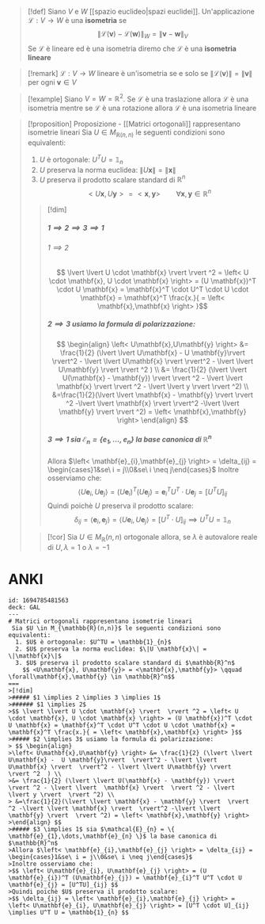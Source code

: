 >[!def]
>Siano $V$ e $W$ [[spazio euclideo|spazi euclidei]]. Un'applicazione $\mathcal{L} : V \to W$ è una **isometria** se $$\|\mathcal{L}(\mathbf{v})-\mathcal{L}(\mathbf{w})\|_{W} = \|\mathbf{v} - \mathbf{w}\|_{V}$$
>Se $\mathcal{L}$ è lineare ed è una isometria diremo che $\mathcal{L}$ è una **isometria lineare**

>[!remark]
>$\mathcal{L} : V \to W$ lineare è un'isometria se e solo se $\|\mathcal{L}(\mathbf{v})\| = \|\mathbf{v}\|$ per ogni $\mathbf{v} \in V$

>[!example]
>Siano $V = W = \mathbb{R}^2$. Se $\mathcal{L}$ è una traslazione allora $\mathcal{L}$ è una isometria mentre se $\mathcal{L}$ è una rotazione allora $\mathcal{L}$ è una isometria lineare


>[!proposition] Proposizione - [[Matrici ortogonali]] rappresentano isometrie lineari
> Sia $U \in M_{\mathbb{R}(n,n)}$ le seguenti condizioni sono equivalenti:
>  1. $U$ è ortogonale: $U^TU = \mathbb{1}_{n}$
>  2. $U$ preserva la norma euclidea: $\|U \mathbf{x}\| = \|\mathbf{x}\|$
>  3. $U$ preserva il prodotto scalare standard di $\mathbb{R}^n$
>    $$ <U\mathbf{x}, U\mathbf{y}> = <\mathbf{x},\mathbf{y}> \qquad \forall\mathbf{x},\mathbf{y} \in \mathbb{R}^n$$
> 
>>[!dim]
>>##### $1 \implies 2 \implies 3 \implies 1$
>>###### $1 \implies 2$
>>$$ \lvert \lvert U \cdot \mathbf{x} \rvert  \rvert ^2 = \left< U \cdot \mathbf{x}, U \cdot \mathbf{x} \right> = (U \mathbf{x})^T \cdot U \mathbf{x} = \mathbf{x}^T \cdot U^T \cdot U \cdot \mathbf{x} = \mathbf{x}^T \frac{x.}{ = \left< \mathbf{x},\mathbf{x} \right> }$$
>>##### $2 \implies 3$ usiamo la formula di polarizzazione:
>> $$ \begin{align}
>>\left< U\mathbf{x},U\mathbf{y} \right> &= \frac{1}{2} (\lvert \lvert U\mathbf{x} -  U \mathbf{y}\rvert  \rvert^2 - \lvert \lvert  U\mathbf{x} \rvert  \rvert^2 - \lvert \lvert U\mathbf{y} \rvert  \rvert ^2  ) \\
>>&= \frac{1}{2} (\lvert \lvert U(\mathbf{x} - \mathbf{y}) \rvert  \rvert ^2 - \lvert \lvert  \mathbf{x} \rvert  \rvert ^2 - \lvert \lvert y \rvert  \rvert ^2) \\
> &=\frac{1}{2}(\lvert \lvert \mathbf{x} - \mathbf{y} \rvert  \rvert ^2 -\lvert \lvert \mathbf{x} \rvert  \rvert^2 -\lvert \lvert \mathbf{y} \rvert  \rvert ^2) = \left< \mathbf{x},\mathbf{y} \right> 
>>\end{align} $$
>>##### $3 \implies 1$ sia $\mathcal{E}_{n} = \{ \mathbf{e}_{1},\dots,\mathbf{e}_{n} \}$ la base canonica di $\mathbb{R}^n$
>>Allora $\left< \mathbf{e}_{i},\mathbf{e}_{j} \right> = \delta_{ij} = \begin{cases}1&se\ i = j\\0&se\ i \neq j\end{cases}$
>>Inoltre osserviamo che:
>>$$ \left< U\mathbf{e}_{i}, U\mathbf{e}_{j} \right> = (U \mathbf{e}_{i})^T (U\mathbf{e}_{j}) = \mathbf{e}_{i}^T U^T \cdot U \mathbf{e}_{j} = [U^TU]_{ij} $$
>>Quindi poichè $U$ preserva il prodotto scalare:
>>$$ \delta_{ij} = \left< \mathbf{e}_{i},\mathbf{e}_{j} \right> = \left< U\mathbf{e}_{i}, U\mathbf{e}_{j} \right> = [U^T \cdot U]_{ij} \implies U^T U = \mathbb{1}_{n} $$
>
>>[!cor]
>>Sia $U \in M_{\mathbb{R}}(n,n)$ ortogonale allora, se $\lambda$ è autovalore reale di $U, \lambda =1$ o $\lambda = -1$


# ANKI

```anki
id: 1694785481563
deck: GAL
---
# Matrici ortogonali rappresentano isometrie lineari
 Sia $U \in M_{\mathbb{R}(n,n)}$ le seguenti condizioni sono equivalenti:
  1. $U$ è ortogonale: $U^TU = \mathbb{1}_{n}$
  2. $U$ preserva la norma euclidea: $\|U \mathbf{x}\| = \|\mathbf{x}\|$
  3. $U$ preserva il prodotto scalare standard di $\mathbb{R}^n$
    $$ <U\mathbf{x}, U\mathbf{y}> = <\mathbf{x},\mathbf{y}> \qquad \forall\mathbf{x},\mathbf{y} \in \mathbb{R}^n$$
===
>[!dim]
>##### $1 \implies 2 \implies 3 \implies 1$
>###### $1 \implies 2$
>$$ \lvert \lvert U \cdot \mathbf{x} \rvert  \rvert ^2 = \left< U \cdot \mathbf{x}, U \cdot \mathbf{x} \right> = (U \mathbf{x})^T \cdot U \mathbf{x} = \mathbf{x}^T \cdot U^T \cdot U \cdot \mathbf{x} = \mathbf{x}^T \frac{x.}{ = \left< \mathbf{x},\mathbf{x} \right> }$$
>##### $2 \implies 3$ usiamo la formula di polarizzazione:
> $$ \begin{align}
>\left< U\mathbf{x},U\mathbf{y} \right> &= \frac{1}{2} (\lvert \lvert U\mathbf{x} -  U \mathbf{y}\rvert  \rvert^2 - \lvert \lvert  U\mathbf{x} \rvert  \rvert^2 - \lvert \lvert U\mathbf{y} \rvert  \rvert ^2  ) \\
>&= \frac{1}{2} (\lvert \lvert U(\mathbf{x} - \mathbf{y}) \rvert  \rvert ^2 - \lvert \lvert  \mathbf{x} \rvert  \rvert ^2 - \lvert \lvert y \rvert  \rvert ^2) \\
> &=\frac{1}{2}(\lvert \lvert \mathbf{x} - \mathbf{y} \rvert  \rvert ^2 -\lvert \lvert \mathbf{x} \rvert  \rvert^2 -\lvert \lvert \mathbf{y} \rvert  \rvert ^2) = \left< \mathbf{x},\mathbf{y} \right> 
>\end{align} $$
>##### $3 \implies 1$ sia $\mathcal{E}_{n} = \{ \mathbf{e}_{1},\dots,\mathbf{e}_{n} \}$ la base canonica di $\mathbb{R}^n$
>Allora $\left< \mathbf{e}_{i},\mathbf{e}_{j} \right> = \delta_{ij} = \begin{cases}1&se\ i = j\\0&se\ i \neq j\end{cases}$
>Inoltre osserviamo che:
>$$ \left< U\mathbf{e}_{i}, U\mathbf{e}_{j} \right> = (U \mathbf{e}_{i})^T (U\mathbf{e}_{j}) = \mathbf{e}_{i}^T U^T \cdot U \mathbf{e}_{j} = [U^TU]_{ij} $$
>Quindi poichè $U$ preserva il prodotto scalare:
>$$ \delta_{ij} = \left< \mathbf{e}_{i},\mathbf{e}_{j} \right> = \left< U\mathbf{e}_{i}, U\mathbf{e}_{j} \right> = [U^T \cdot U]_{ij} \implies U^T U = \mathbb{1}_{n} $$

```
 